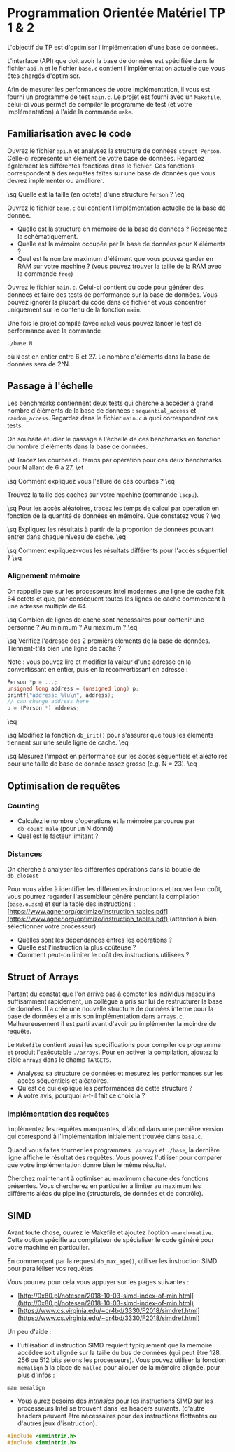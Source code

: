 
# Programmation Orientée Matériel TP 1 & 2

L'objectif du TP est d'optimiser l'implémentation d'une base de données.

L'interface (API) que doit avoir la base de données est spécifiée dans le fichier `api.h` et le fichier `base.c` contient l'implémentation actuelle que vous êtes chargés d'optimiser.

Afin de mesurer les performances de votre implémentation, il vous est fourni un programme de test `main.c`.
Le projet est fourni avec un `Makefile`, celui-ci vous permet de compiler le programme de test (et votre implémentation) à l'aide la commande `make`.


## Familiarisation avec le code

Ouvrez le fichier `api.h` et analysez la structure de données `struct Person`. Celle-ci représente un élément de votre base de données.
Regardez également les différentes fonctions dans le fichier. Ces fonctions correspondent à des requêtes faîtes sur une base de données que vous devrez implémenter ou améliorer.

\sq
 Quelle est la taille (en octets) d'une structure `Person` ?
\eq

Ouvrez le fichier `base.c` qui contient l'implémentation actuelle de la base de donnée. 

 - Quelle est la structure en mémoire de la base de données ? Représentez la schématiquement.
 - Quelle est la mémoire occupée par la base de données pour X éléments ?
 - Quel est le nombre maximum d'élément que vous pouvez garder en RAM sur votre machine ? (vous pouvez trouver la taille de la RAM avec la commande `free`)

Ouvrez le fichier `main.c`. Celui-ci contient du code pour générer des données et faire des tests de performance sur la base de données. Vous pouvez ignorer la plupart du code dans ce fichier et vous concentrer uniquement sur le contenu de la fonction `main`.

Une fois le projet compilé (avec `make`) vous pouvez lancer le test de performance avec la commande

    ./base N

où `N` est en entier entre 6 et 27. Le nombre d'éléments dans la base de données sera de 2^N.


## Passage à l'échelle

Les benchmarks contiennent deux tests qui cherche à accéder à grand nombre d'éléments de la base de données : `sequential_access` et `random_access`.
Regardez dans le fichier `main.c` à quoi correspondent ces tests.

On souhaite étudier le passage à l'échelle de ces benchmarks en fonction du nombre d'éléments dans la base de données.

\st
 Tracez les courbes du temps par opération pour ces deux benchmarks pour N allant de 6 à 27.
\et

\sq
 Comment expliquez vous l'allure de ces courbes ?
\eq 

Trouvez la taille des caches sur votre machine (commande `lscpu`).

\sq
 Pour les accès aléatoires, tracez les temps de calcul par opération en fonction de la quantité de données en mémoire. Que constatez vous ?
\eq

\sq
 Expliquez les résultats à partir de la proportion de données pouvant entrer dans chaque niveau de cache.
\eq 

\sq
 Comment expliquez-vous les résultats différents pour l'accès séquentiel ?
\eq



### Alignement mémoire

On rappelle que sur les processeurs Intel modernes une ligne de cache fait 64 octets et que, par conséquent toutes les lignes de cache commencent à une adresse multiple de 64.
 
\sq
  Combien de lignes de cache sont nécessaires pour contenir une personne ? Au minimum ? Au maximum ?
\eq


\sq
 Vérifiez l'adresse des 2 premièrs éléments de la base de données. Tiennent-t'ils bien une ligne de cache ? 
 
 Note : vous pouvez lire et modifier la valeur d'une adresse en la convertissant en entier, puis en la reconvertissant en adresse :
```c
Person *p = ...;
unsigned long address = (unsigned long) p;
printf("address: %lu\n", address);
// can change address here
p = (Person *) address;
```
\eq

\sq
 Modifiez la fonction `db_init()` pour s'assurer que tous les éléments tiennent sur une seule ligne de cache.
\eq

\sq
 Mesurez l'impact en performance sur les accès séquentiels et aléatoires pour une taille de base de donnée assez grosse (e.g. N = 23).
\eq

## Optimisation de requêtes

### Counting

- Calculez le nombre d'opérations et la mémoire parcourue par `db_count_male` (pour un N donné)
- Quel est le facteur limitant ? 

### Distances

On cherche à analyser les différentes opérations dans la boucle de `db_closest`

Pour vous aider à identifier les différentes instructions et trouver leur coût, vous pourrez regarder l'assembleur généré pendant la compilation (`base.o.asm`) et sur la table des instructions : [https://www.agner.org/optimize/instruction_tables.pdf](https://www.agner.org/optimize/instruction_tables.pdf) (attention à bien sélectionner votre processeur).

- Quelles sont les dépendances entres les opérations ?
- Quelle est l'instruction la plus coûteuse ?
- Comment peut-on limiter le coût des instructions utilisées ?


## Struct of Arrays

Partant du constat que l'on arrive pas à compter les individus masculins suffisamment rapidement, un collègue a pris sur lui de restructurer la base de données.
Il a créé une nouvelle structure de données interne pour la base de données et a mis son implémentation dans `arrays.c`.
Malheureusement il est parti avant d'avoir pu implémenter la moindre de requête.

Le `Makefile` contient aussi les spécifications pour compiler ce programme et produit l'exécutable `./arrays`.
Pour en activer la compilation, ajoutez la cible `arrays` dans le champ `TARGETS`.

- Analysez sa structure de données et mesurez les performances sur les accès séquentiels et aléatoires.
- Qu'est ce qui explique les performances de cette structure ?
- À votre avis, pourquoi a-t-il fait ce choix là ?


### Implémentation des requêtes

Implémentez les requêtes manquantes, d'abord dans une première version qui correspond à l'implémentation initialement trouvée dans `base.c`.

Quand vous faites tourner les programmes `./arrays` et `./base`, la dernière ligne affiche le résultat des requêtes. Vous pouvez l'utiliser pour comparer que votre implémentation donne bien le même résultat.

Cherchez maintenant à optimiser au maximum chacune des fonctions présentes. Vous chercherez en particulier à limiter au maximum les différents aléas du pipeline (structurels, de données et de contrôle).


## SIMD

Avant toute chose, ouvrez le Makefile et ajoutez l'option `-march=native`. Cette option spécifie au compilateur de spécialiser le code généré pour votre machine en particulier.

En commençant par la request `db_max_age()`, utiliser les instruction SIMD pour paralléliser vos requêtes.

Vous pourrez pour cela vous appuyer sur les pages suivantes : 


 - [http://0x80.pl/notesen/2018-10-03-simd-index-of-min.html](http://0x80.pl/notesen/2018-10-03-simd-index-of-min.html)
 - [https://www.cs.virginia.edu/~cr4bd/3330/F2018/simdref.html](https://www.cs.virginia.edu/~cr4bd/3330/F2018/simdref.html)


Un peu d'aide :

 - l'utilisation d'instruction SIMD requiert typiquement que la mémoire accédee soit alignée sur la taille du bus de données (qui peut être 128, 256 ou 512 bits selons les processeurs). Vous pouvez utiliser la fonction `memalign` à la place de `malloc` pour allouer de la mémoire alignée. pour plus d'infos :

```
man memalign
```


 - Vous aurez besoins des *intrinsics* pour les instructions SIMD sur les processeurs Intel se trouvent dans les headers suivants. (d'autre headers peuvent être nécessaires pour des instructions flottantes ou d'autres jeux d'isntruction).

```c
#include <smmintrin.h>
#include <immintrin.h>
```
